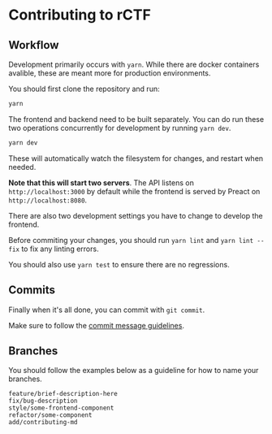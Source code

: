 # Contributing to rCTF

## Workflow

Development primarily occurs with `yarn`. While there are docker containers avalible, these are meant more for production environments.

You should first clone the repository and run:

```bash
yarn
```

The frontend and backend need to be built separately. You can do run these two operations concurrently for development by running `yarn dev`.

```bash
yarn dev
```

These will automatically watch the filesystem for changes, and restart when needed.

**Note that this will start two servers**. The API listens on `http://localhost:3000` by default while the frontend is served by Preact on `http://localhost:8080`.

There are also two development settings you have to change to develop the frontend.

Before commiting your changes, you should run `yarn lint` and `yarn lint --fix` to fix any linting errors.

You should also use `yarn test` to ensure there are no regressions.

## Commits

Finally when it's all done, you can commit with `git commit`.

Make sure to follow the [commit message guidelines](https://github.com/angular/angular.js/blob/master/DEVELOPERS.md#-git-commit-guidelines).

## Branches

You should follow the examples below as a guideline for how to name your branches.

```
feature/brief-description-here
fix/bug-description
style/some-frontend-component
refactor/some-component
add/contributing-md
```
